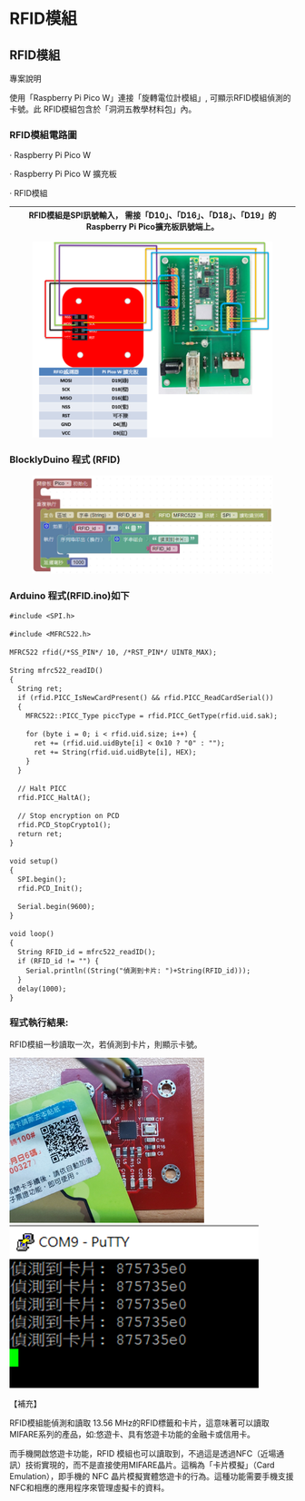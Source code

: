 # RFID模組

## RFID模組 <a href="#hlk169187139" id="hlk169187139"></a>

專案說明

使用「Raspberry Pi Pico W」連接「旋轉電位計模組」, 可顯示RFID模組偵測的卡號。此 RFID模組包含於「洞洞五教學材料包」內。

&#x20;

### RFID模組電路圖

·        Raspberry Pi Pico W

·        Raspberry Pi Pico W 擴充板

·        RFID模組

&#x20;

| RFID模組是SPI訊號輸入，  需接「D10」、「D16」、「D18」、「D19」的Raspberry Pi Pico擴充板訊號端上。 |
| -------------------------------------------------------------------- |

&#x20;

<figure><img src="../../.gitbook/assets/image.png" alt=""><figcaption></figcaption></figure>

### BlocklyDuino 程式 (RFID)&#x20;

<figure><img src="../../.gitbook/assets/image (1).png" alt=""><figcaption></figcaption></figure>

&#x20;

### &#x20;Arduino 程式(RFID.ino)如下&#x20;

```
#include <SPI.h>
 
#include <MFRC522.h>
 
MFRC522 rfid(/*SS_PIN*/ 10, /*RST_PIN*/ UINT8_MAX);
 
String mfrc522_readID()
{
  String ret;
  if (rfid.PICC_IsNewCardPresent() && rfid.PICC_ReadCardSerial())
  {
    MFRC522::PICC_Type piccType = rfid.PICC_GetType(rfid.uid.sak);
 
    for (byte i = 0; i < rfid.uid.size; i++) {
      ret += (rfid.uid.uidByte[i] < 0x10 ? "0" : "");
      ret += String(rfid.uid.uidByte[i], HEX);
    }
  }
 
  // Halt PICC
  rfid.PICC_HaltA();
 
  // Stop encryption on PCD
  rfid.PCD_StopCrypto1();
  return ret;
}
 
void setup()
{
  SPI.begin();
  rfid.PCD_Init();
 
  Serial.begin(9600);
}
 
void loop()
{
  String RFID_id = mfrc522_readID();
  if (RFID_id != "") {
    Serial.println((String("偵測到卡片: ")+String(RFID_id)));
  }
  delay(1000);
}
```

### 程式執行結果:

RFID模組一秒讀取一次，若偵測到卡片，則顯示卡號。

&#x20;![](<../../.gitbook/assets/image (22).png>)![](<../../.gitbook/assets/image (23).png>)

&#x20;

&#x20;

【補充】

RFID模組能偵測和讀取 13.56 MHz的RFID標籤和卡片，這意味著可以讀取 MIFARE系列的產品，如:悠遊卡、具有悠遊卡功能的金融卡或信用卡。

而手機開啟悠遊卡功能，RFID 模組也可以讀取到，不過這是透過NFC（近場通訊）技術實現的，而不是直接使用MIFARE晶片。這稱為「卡片模擬」（Card Emulation），即手機的 NFC 晶片模擬實體悠遊卡的行為。這種功能需要手機支援NFC和相應的應用程序來管理虛擬卡的資料。

&#x20;
